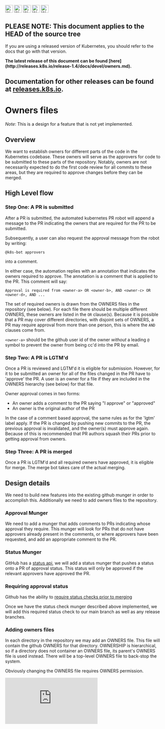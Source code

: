 <!-- BEGIN MUNGE: UNVERSIONED_WARNING -->

<!-- BEGIN STRIP_FOR_RELEASE -->

<img src="http://kubernetes.io/kubernetes/img/warning.png" alt="WARNING"
     width="25" height="25">
<img src="http://kubernetes.io/kubernetes/img/warning.png" alt="WARNING"
     width="25" height="25">
<img src="http://kubernetes.io/kubernetes/img/warning.png" alt="WARNING"
     width="25" height="25">
<img src="http://kubernetes.io/kubernetes/img/warning.png" alt="WARNING"
     width="25" height="25">
<img src="http://kubernetes.io/kubernetes/img/warning.png" alt="WARNING"
     width="25" height="25">

<h2>PLEASE NOTE: This document applies to the HEAD of the source tree</h2>

If you are using a released version of Kubernetes, you should
refer to the docs that go with that version.

<!-- TAG RELEASE_LINK, added by the munger automatically -->
<strong>
The latest release of this document can be found
[here](http://releases.k8s.io/release-1.4/docs/devel/owners.md).

Documentation for other releases can be found at
[releases.k8s.io](http://releases.k8s.io).
</strong>
--

<!-- END STRIP_FOR_RELEASE -->

<!-- END MUNGE: UNVERSIONED_WARNING -->

# Owners files

_Note_: This is a design for a feature that is not yet implemented.

## Overview

We want to establish owners for different parts of the code in the Kubernetes codebase.  These owners
will serve as the approvers for code to be submitted to these parts of the repository.  Notably, owners
are not necessarily expected to do the first code review for all commits to these areas, but they are
required to approve changes before they can be merged.

## High Level flow

### Step One: A PR is submitted

After a PR is submitted, the automated kubernetes PR robot will append a message to the PR indicating the owners
that are required for the PR to be submitted.

Subsequently, a user can also request the approval message from the robot by writing:

```
@k8s-bot approvers
```

into a comment.

In either case, the automation replies with an annotation that indicates
the owners required to approve.  The annotation is a comment that is applied to the PR.
This comment will say:

```
Approval is required from <owner-a> OR <owner-b>, AND <owner-c> OR <owner-d>, AND ...
```

The set of required owners is drawn from the OWNERS files in the repository (see below).  For each file
there should be multiple different OWNERS, these owners are listed in the `OR` clause(s). Because
it is possible that a PR may cover different directories, with disjoint sets of OWNERS, a PR may require
approval from more than one person, this is where the `AND` clauses come from.

`<owner-a>` should be the github user id of the owner _without_ a leading `@` symbol to prevent the owner
from being cc'd into the PR by email.

### Step Two: A PR is LGTM'd

Once a PR is reviewed and LGTM'd it is eligible for submission.  However, for it to be submitted
an owner for all of the files changed in the PR have to 'approve' the PR.  A user is an owner for a
file if they are included in the OWNERS hierarchy (see below) for that file.

Owner approval comes in two forms:

   * An owner adds a comment to the PR saying "I approve" or "approved"
   * An owner is the original author of the PR

In the case of a comment based approval, the same rules as for the 'lgtm' label apply.  If the PR is
changed by pushing new commits to the PR, the previous approval is invalidated, and the owner(s) must
approve again.  Because of this is recommended that PR authors squash their PRs prior to getting approval
from owners.

### Step Three: A PR is merged

Once a PR is LGTM'd and all required owners have approved, it is eligible for merge.  The merge bot takes care of
the actual merging.

## Design details

We need to build new features into the existing github munger in order to accomplish this.  Additionally
we need to add owners files to the repository.

### Approval Munger

We need to add a munger that adds comments to PRs indicating whose approval they require.  This munger will
look for PRs that do not have approvers already present in the comments, or where approvers have been
requested, and add an appropriate comment to the PR.


### Status Munger

GitHub has a [status api](https://developer.github.com/v3/repos/statuses/), we will add a status munger that pushes a status onto a PR of approval status.  This status will only be approved if the relevant
approvers have approved the PR.

### Requiring approval status

Github has the ability to [require status checks prior to merging](https://help.github.com/articles/enabling-required-status-checks/)

Once we have the status check munger described above implemented, we will add this required status check
to our main branch as well as any release branches.

### Adding owners files

In each directory in the repository we may add an OWNERS file.  This file will contain the github OWNERS
for that directory.  OWNERSHIP is hierarchical, so if a directory does not container an OWNERS file, its
parent's OWNERS file is used instead.  There will be a top-level OWNERS file to back-stop the system.

Obviously changing the OWNERS file requires OWNERS permission.

<!-- BEGIN MUNGE: GENERATED_ANALYTICS -->
[![Analytics](https://kubernetes-site.appspot.com/UA-36037335-10/GitHub/docs/devel/owners.md?pixel)]()
<!-- END MUNGE: GENERATED_ANALYTICS -->
